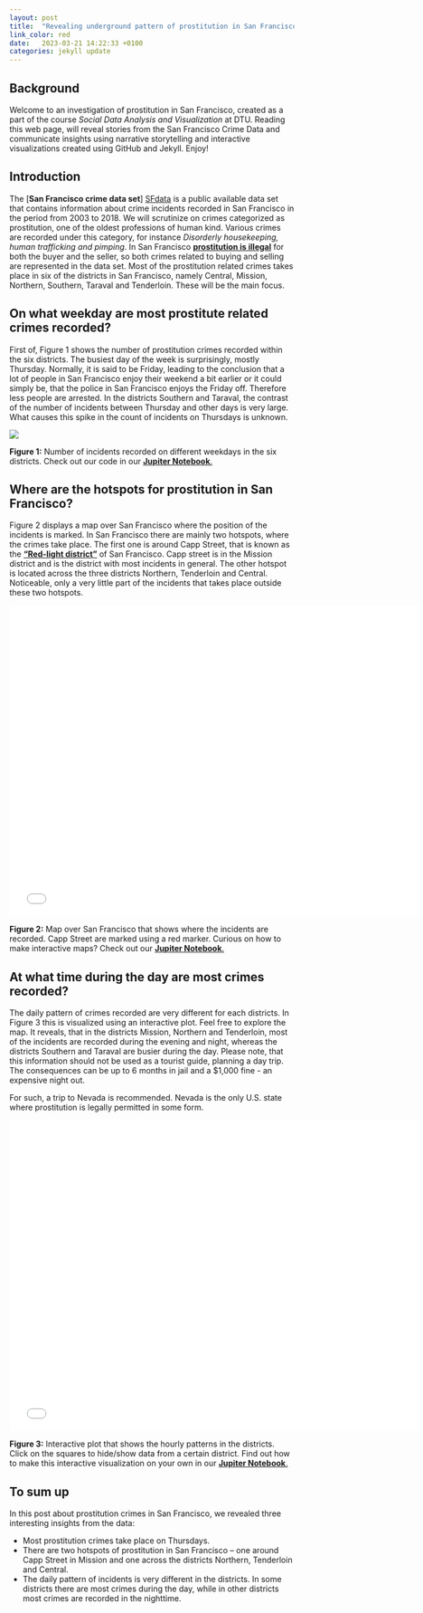 ```yaml
---
layout: post
title:  "Revealing underground pattern of prostitution in San Francisco"
link_color: red
date:   2023-03-21 14:22:33 +0100
categories: jekyll update
---
```


## Background
Welcome to an investigation of prostitution in San Francisco, created as a part of the course *Social Data Analysis and Visualization* at DTU. Reading this web page, will reveal stories from the San Francisco Crime Data and communicate insights using narrative storytelling and interactive visualizations created using GitHub and Jekyll. Enjoy!

## Introduction
The [**San Francisco crime data set**] [SFdata] is a public available data set that contains information about crime incidents recorded in San Francisco in the period from 2003 to 2018. We will scrutinize on crimes categorized as prostitution, one of the oldest professions of human kind. Various crimes are recorded under this category, for instance  *Disorderly housekeeping, human trafficking and pimping*. In San Francisco  [**prostitution is illegal**][wiki] for both the buyer and the seller, so both crimes related to buying and selling are represented in the data set. Most of the prostitution related crimes takes place in six of the districts in San Francisco, namely Central, Mission, Northern, Southern, Taraval and Tenderloin. These will be the main focus.

## On what weekday are most prostitute related crimes recorded? 
First of, Figure 1 shows the number of prostitution crimes recorded within the six districts. The busiest day of the week is surprisingly, mostly Thursday. Normally, it is said to be Friday, leading to the conclusion that a lot of people in San Francisco enjoy their weekend a bit earlier or it could simply be, that the police in San Francisco enjoys the Friday off. Therefore less people are arrested.
In the districts Southern and Taraval, the contrast of the number of incidents between Thursday and other days is very large. What causes this spike in the count of incidents on Thursdays is unknown. 

<img src="{{site.baseurl}}/assets/images/barplot2.png">

**Figure 1:** Number of incidents recorded on different weekdays in the six districts. Check out our code in our <a href="{{site.baseurl}}/assets/images/Assignment02.html"> **Jupiter Notebook**.</a>

## Where are the hotspots for prostitution in San Francisco?
Figure 2 displays a map over San Francisco where the position of the incidents is marked. In San Francisco there are mainly two hotspots, where the crimes take place. The first one is around Capp Street, that is known as the [**“Red-light district”**][rl] of San Francisco. Capp street is in the Mission district and is the district with most incidents in general. The other hotspot is located across the three districts Northern, Tenderloin and Central. Noticeable, only a very little part of the incidents that takes place outside these two hotspots. 



<embed 
       type="text/html" 
       src="{{site.baseurl}}/assets/images/map.html"
       width="750"
       height="550"
       >


**Figure 2:** Map over San Francisco that shows where the incidents are recorded. Capp Street are marked using a red marker. Curious on how to make interactive maps? Check out our <a href="{{site.baseurl}}/assets/images/Assignment02.html"> **Jupiter Notebook**.</a>

## At what time during the day are most crimes recorded?
The daily pattern of crimes recorded are very different for each districts. In Figure 3 this is visualized using an interactive plot. Feel free to explore the map. It reveals, that in the districts Mission, Northern and Tenderloin, most of the incidents are recorded during the evening and night, whereas the districts Southern and Taraval are busier during the day. Please note, that this information should not be used as a tourist guide, planning a day trip. The consequences can be up to 6 months in jail and a \$1,000 fine - an expensive night out.

For such, a trip to Nevada is recommended. Nevada is the only U.S. state where prostitution is legally permitted in some form.

<embed 
       type="text/html" 
       src="{{site.baseurl}}/assets/images/bokehfigure.html"
       width="750"
       height="550"
       >

**Figure 3:** Interactive plot that shows the hourly patterns in the districts. Click on the squares to hide/show data from a certain district. Find out how to make this interactive visualization on your own in our <a href="{{site.baseurl}}/assets/images/Assignment02.html"> **Jupiter Notebook**.</a>


## To sum up
In this post about prostitution crimes in San Francisco, we revealed three interesting insights from the data: 
* Most prostitution crimes take place on Thursdays.
* There are two hotspots of prostitution in San Francisco – one around Capp Street in Mission and one across the districts Northern, Tenderloin and Central.
* The daily pattern of incidents is very different in the districts. In some districts there are most crimes during the day, while in other districts most crimes are recorded in the nighttime. 





[SFdata]: https://data.sfgov.org/browse?category=Public+Safety
[wiki]: https://en.wikipedia.org/wiki/Prostitution_in_California 
[rl]: https://www.sfchronicle.com/sf/article/sex-workers-capp-street-17774301.php 


